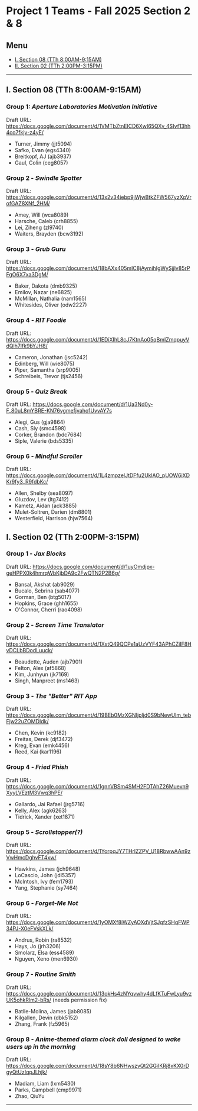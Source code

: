 # Project 1 Teams - Fall 2025 Section 2 & 8

## Menu
- [I. Section 08 (TTh 8:00AM-9:15AM)](#ii-section-08-tth-800am-915am)
- [II. Section 02 (TTh 2:00PM-3:15PM)](#i-section-02-tth-200pm-315pm)  

---

## I. Section 08 (TTh 8:00AM-9:15AM)

### Group 1: *Aperture Laboratories Motivation Initiative*
Draft URL: https://docs.google.com/document/d/1VMTbZtnElCD6XwI65QXv_4SIvf13hh4co7fkjv-z4yE/
- Turner, Jimmy (jjt5094)
- Safko, Evan (egs4340)
- Breitkopf, AJ (ajb3937)
- Gaul, Colin (ceg8057)

### Group 2 - *Swindle Spotter*
Draft URL: https://docs.google.com/document/d/13x2v34iebp9jWjwBtkZFW567yzXpVrofGAZ8XNf_2HM/
- Amey, Will (wca8089)
- Harsche, Caleb (crh8855)
- Lei, Ziheng (zl9740)
- Waiters, Brayden (bcw3192)

### Group 3 - *Grub Guru*
Draft URL: https://docs.google.com/document/d/18bAXx405mIC8jAymihIgWySjjlv85rPFgO6X7xa3DgM/
- Baker, Dakota (dmb9325)
- Emilov, Nazar (ne6825)
- McMillan, Nathalia (nam1565)
- Whitesides, Oliver (odw2227)

### Group 4 - *RIT Foodie*
Draft URL: https://docs.google.com/document/d/1EDiXIhL8cJ7KtnAo05qBmIZmqpuyVdQlh7lfk9bYJH8/
- Cameron, Jonathan (jsc5242)
- Edinberg, Will (wie8075)
- Piper, Samantha (srp9005)
- Schreibeis, Trevor (tjs2456)

### Group 5 - *Quiz Break*
Draft URL: https://docs.google.com/document/d/1Ua3Nd0y-F_80uL8mYBRE-KN76vgmefjvaho1UvvAY7s
- Alegi, Gus (gja9864)
- Cash, Sly (smc4598)
- Corker, Brandon (bdc7684)
- Siple, Valerie (bds5335)

### Group 6 - *Mindful Scroller*
Draft URL: https://docs.google.com/document/d/1L4zmpzelJtDFfu2UklAO_pUOW6iXDKr9fy3_R9fdbKc/
- Allen, Shelby (sea8097)
- Gluzdov, Lev (ltg7412)
- Kametz, Aidan (ack3885)
- Mulet-Soltren, Darien (dm8801)
- Westerfield, Harrison (hjw7564)

## I. Section 02 (TTh 2:00PM-3:15PM)

### Group 1 - *Jax Blocks*
Draft URL: https://docs.google.com/document/d/1uyOmdjpx-geHPPX0k4hmrqWbKjbDA9c2FwQTN2P2B6g/
- Bansal, Akshat (ab9029)
- Bucalo, Sebrina (sab4077)
- Gorman, Ben (btg5017)
- Hopkins, Grace (ghh1655)
- O'Connor, Cherri (rao4098)

### Group 2 - *Screen Time Translator*
Draft URL: https://docs.google.com/document/d/1XstQ49QCPe1aUzVYF43APhCZiIF8HvDCLbBDodLuuck/
- Beaudette, Auden (ajb7901)
- Felton, Alex (af5868)
- Kim, Junhyun (jk7169)
- Singh, Manpreet (ms1463)

### Group 3 - *The "Better" RIT App*
Draft URL: https://docs.google.com/document/d/19BEb0MzXGNIjpljd0S9bNewUlm_tebFjw22uZOMDIdk/
- Chen, Kevin (kc9182)
- Freitas, Derek (djf3472)
- Kreg, Evan (emk4456)
- Reed, Kai (kar1196)

### Group 4 - *Fried Phish*
Draft URL: https://docs.google.com/document/d/1gnnVBSm4SMH2FDTAhZ26Muevn9XyyLVEztM3Vwq3hPE/
- Gallardo, Jai Rafael (jrg5716)
- Kelly, Alex (agk6263)
- Tidrick, Xander (xet1871)

### Group 5 - *Scrollstopper(?)*
Draft URL: https://docs.google.com/document/d/1YorpqJY7THrlZZPV_U18RbwwAAn9zVwHmcDghvFT4xw/
- Hawkins, James (jch9648)
- LoCascio, John (jdl5357)
- McIntosh, Ivy (fem1793)
- Yang, Stephanie (sy7464)

### Group 6 - *Forget-Me Not*
Draft URL: https://docs.google.com/document/d/1yOMXf8iWZyAOXdVjtSJqfzSHqFWP34PJ-X0eFVskXLk/
- Andrus, Robin (ra8532)
- Hays, Jo (jrh3206)
- Smolarz, Elsa (ess4589)
- Nguyen, Xeno (men6930)

### Group 7 - *Routine Smith*
Draft URL: https://docs.google.com/document/d/13okHs4zNYqvwhy4dLfKTuFwLyu9vzUK5ohkRlm2-bRs/ (needs permission fix)
- Batlle-Molina, James (jab8085)
- Kilgallen, Devin (dbk5152)
- Zhang, Frank (fz5965)

### Group 8 - *Anime-themed alarm clock doll designed to wake users up in the morning*
Draft URL: https://docs.google.com/document/d/18sY8b6NHwszvQt2GGiIKRj8xKX0rDgyQtUzIqpJLhjk/
- Madiam, Liam (lxm5430)
- Parks, Campbell (cmp9971)
- Zhao, QiuYu

---
